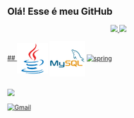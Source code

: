 ## Olá! Esse é meu GitHub 

<div align="center">
  <a href="https://github.com/mbohomol">
  <img height="180em" src="https://github-readme-stats.vercel.app/api?username=mbohomol&show_icons=true&theme=dracula&include_all_commits=true&count_private=true"/>
  <img height="180em" src="https://github-readme-stats.vercel.app/api/top-langs/?username=mbohomol&layout=compact&langs_count=7&theme=dracula"/>
</div>
<div style="display: inline_block"><br>
  ##
   <a href="https://www.java.com" target="_blank" title="Java"><img align="center" src="https://raw.githubusercontent.com/devicons/devicon/master/icons/java/java-original.svg" alt="java" width="70" height="70"/></a>
  <a href="https://www.mysql.com/" target="_blank" title="MySQL"><img align="center" src="https://raw.githubusercontent.com/devicons/devicon/master/icons/mysql/mysql-original-wordmark.svg" alt="mysql" width="80" height="80"/></a>
     <a href="https://spring.io/" target="_blank" title="SpringBoot"><img align="center" src="https://www.vectorlogo.zone/logos/springio/springio-icon.svg" alt="spring" width="50" height="50"/></a>
    
</div>
  
  ##
 
<div> 
  
 <a href="https://www.linkedin.com/in/milene-bohomol-16bb81237" target="_blank"><img src="https://img.shields.io/badge/-LinkedIn-%230077B5?style=for-the-badge&logo=linkedin&logoColor=white" target="_blank"></a> 
  
  <a href = "mbohomol@gmail.com">![Gmail](https://img.shields.io/badge/Gmail-D14836?style=for-the-badge&logo=gmail&logoColor=white)
                                             
                                             
          
          
  
  

